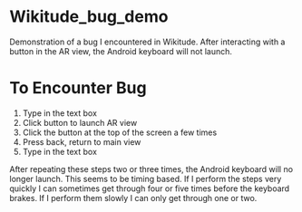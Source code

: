 Wikitude_bug_demo
=================

Demonstration of a bug I encountered in Wikitude. After interacting with a button in the AR view,
the Android keyboard will not launch.

# To Encounter Bug
1. Type in the text box
2. Click button to launch AR view
3. Click the button at the top of the screen a few times
4. Press back, return to main view
5. Type in the text box

After repeating these steps two or three times, the Android keyboard will no longer launch.
This seems to be timing based. If I perform the steps very quickly I can sometimes get through
four or five times before the keyboard brakes. If I perform them slowly I can only get through
one or two.
